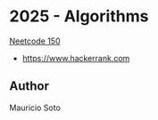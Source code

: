# 2025 - Algorithms

[Neetcode 150](https://neetcode.io/practice?tab=neetcode150)

- https://www.hackerrank.com

## Author

Mauricio Soto

